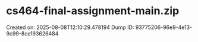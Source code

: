 # cs464-final-assignment-main.zip
Created on: 2025-08-08T12:10:29.478194
Dump ID: 93775206-96e9-4e13-9c99-8ce193626484
